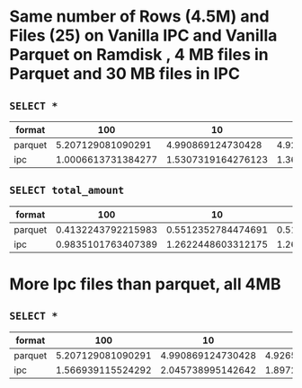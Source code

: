 # Same number of Rows (4.5M) and Files (25) on Vanilla IPC and Vanilla Parquet on Ramdisk  , 4 MB files in Parquet and 30 MB files in IPC

## `SELECT *`


|format      | 100 | 10 | 1 |
|------------| --- | -- |---|
parquet | 5.207129081090291 | 4.990869124730428 | 4.926516532897949 |
ipc     | 1.0006613731384277 | 1.5307319164276123 | 1.3672870794932048 | 

<!--
## Disk - Same number of Files (25)
|format      | 100 | 10 | 1 | 0.00001 |
|------------| --- | -- |---|---------|
parquet | 5.450993299484253 | 5.743615468343099 | 5.621794859568278 | 3.0735631783803306 |
ipc     | 4.222228606541951 | 4.840745290120442 | 4.6671074231465655 | 4.643389701843262 |
-->

## `SELECT total_amount`

|format      | 100 | 10 | 1 |
|------------| --- | -- |---|
parquet | 0.4132243792215983 | 0.5512352784474691 | 0.5150931676228842 |
ipc     | 0.9835101763407389 | 1.2622448603312175 | 1.2660787105560303 |

# More Ipc files than parquet, all 4MB

## `SELECT *`

|format      | 100 | 10 | 1 |
|------------| --- | -- |---|
parquet | 5.207129081090291 | 4.990869124730428 | 4.926516532897949 |
ipc     | 1.566939115524292 | 2.045738995142642 | 1.8972870794932048 |

